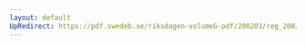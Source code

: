 ```yaml
---
layout: default
UpRedirect: https://pdf.swedeb.se/riksdagen-volumeG-pdf/200203/reg_200203/reg_200203_0180.pdf
---
```

